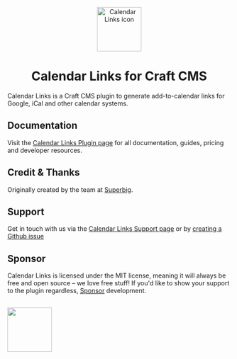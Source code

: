 <p align="center"><img src="https://verbb.imgix.net/plugins/calendar-links/calendar-links-icon.svg" width="100" height="100" alt="Calendar Links icon"></p>
<h1 align="center">Calendar Links for Craft CMS</h1>

Calendar Links is a Craft CMS plugin to generate add-to-calendar links for Google, iCal and other calendar systems.

## Documentation
Visit the [Calendar Links Plugin page](https://verbb.io/craft-plugins/calendar-links) for all documentation, guides, pricing and developer resources.

## Credit & Thanks
Originally created by the team at [Superbig](https://superbig.co/).

## Support
Get in touch with us via the [Calendar Links Support page](https://verbb.io/craft-plugins/calendar-links/support) or by [creating a Github issue](https://github.com/verbb/calendar-links/issues)

## Sponsor
Calendar Links is licensed under the MIT license, meaning it will always be free and open source – we love free stuff! If you'd like to show your support to the plugin regardless, [Sponsor](https://github.com/sponsors/verbb) development.

<h2></h2>

<a href="https://verbb.io" target="_blank">
    <img width="100" src="https://verbb.io/assets/img/verbb-pill.svg">
</a>
